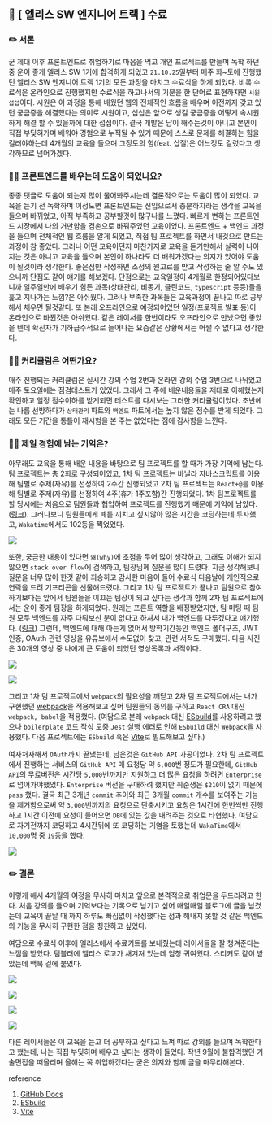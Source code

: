 ## 📍 [ 엘리스 SW 엔지니어 트랙 ] 수료
### ✏️ 서론
군 제대 이후 프론트엔드로 취업하기로 마음을 먹고 개인 프로젝트를 만들며 독학 하던 중 운이 좋게 엘리스 SW 1기에 합격하게 되었고 `21.10.25`일부터 매주 화~토에 진행했던 엘리스 SW 엔지니어 트랙 1기의 모든 과정을 마치고 수료식을 하게 되었다. 비록 수료식은 온라인으로 진행했지만 수료식을 하고나서의 기분을 한 단어로 표현하자면 `시원섭섭`이다. 시원은 이 과정을 통해 배웠던 웹의 전체적인 흐름을 배우며 이전까지 갖고 있던 궁금증을 해결했다는 의미로 시원이고, 섭섭은 앞으로 생길 궁금증을 어떻게 속시원하게 해결 할 수 있을까에 대한 섭섭이다. 결국 개발은 남이 해주는것이 아니고 본인이 직접 부딪혀가며 배워야 경험으로 누적될 수 있기 때문에 스스로 문제를 해결하는 힘을 길러야하는데 4개월의 교육을 들으며 그정도의 힘(feat. 삽질)은 어느정도 길렀다고 생각하므로 넘어가겠다.

### 🙋🏾 프론트엔드를 배우는데 도움이 되었나요?
종종 댓글로 도움이 되는지 많이 물어봐주시는데 결론적으로는 도움이 많이 되었다. 교육을 듣기 전 독학하며 이정도면 프론트엔드는 신입으로서 충분하지라는 생각을 교육을 들으며 바뀌었고, 아직 부족하고 공부할것이 많구나를 느꼈다. 빠르게 변하는 프론트엔드 시장에서 나의 거만함을 겸손으로 바꿔주었던 교육이었다. 프론트엔드 + 백엔드 과정을 들으며 전체적인 웹 흐름을 알게 되었고, 직접 팀 프로젝트를 하면서 내것으로 만드는 과정이 참 좋았다. 그러나 어떤 교육이던지 마찬가지로 교육을 듣기만해서 실력이 나아지는 것은 아니고 교육을 들으며 본인이 하나라도 더 배워가겠다는 의지가 있어야 도움이 될것이라 생각한다. 좋은점만 작성하면 소정의 원고료를 받고 작성하는 줄 알 수도 있으니까 단점도 같이 얘기를 해보겠다. 단점으로는 교육일정이 4개월로 한정되어있다보니까 일주일만에 배우기 힘든 과목(상태관리, 비동기, 클린코드, `typescript` 등등)들을 훑고 지나가는 느낌?은 아쉬웠다. 그러나 부족한 과목들은 교육과정이 끝나고 따로 공부해서 채우면 될것같다. 또 본래 오프라인으로 예정되어있던 일정(프로젝트 발표 등)이 온라인으로 바뀐것은 아쉬웠다. 같은 레이서를 한번이라도 오프라인으로 만났으면 좋았을 텐데 확진자가 기하급수적으로 늘어나는 요즘같은 상황에서는 어쩔 수 없다고 생각한다.

### 🙋🏾 커리큘럼은 어떤가요?
매주 진행되는 커리큘럼은 실시간 강의 수업 2번과 온라인 강의 수업 3번으로 나뉘었고 매주 토요일에는 점검테스트가 있었다. 그래서 그 주에 배운내용들을 제대로 이해했는지 확인하고 일정 점수이하를 받게되면 테스트를 다시보는 그러한 커리큘럼이었다. 초반에는 나름 선방하다가 `상태관리` 파트와 `백엔드` 파트에서는 높지 않은 점수를 받게 되었다. 그래도 모든 기간을 통틀어 재시험을 본 주는 없었다는 점에 감사함을 느낀다. 

### 🙋🏾 제일 경험에 남는 기억은?
아무래도 교육을 통해 배운 내용을 바탕으로 팀 프로젝트를 할 때가 가장 기억에 남는다. 팀 프로젝트는 총 2회로 구성되어있고, 1차 팀 프로젝트는 바닐라 자바스크립트를 이용해 팀별로 주제(자유)를 선정하여 2주간 진행되었고 2차 팀 프로젝트는 `React+@`를 이용해 팀별로 주제(자유)를 선정하여 4주(휴가 1주포함)간 진행되었다. 1차 팀프로젝트를 할 당시에는 처음으로 팀원들과 협업하여 프로젝트를 진행했기 때문에 기억에 남았다.(<a href='https://ywtechit.tistory.com/404?category=950465'>링크</a>). 그러다보니 팀원들에게 폐를 끼치고 싶지않아 많은 시간을 코딩하는데 투자했고, `Wakatime`에서도 102등을 찍었었다.

![](https://images.velog.io/images/abcd8637/post/92f55caa-2144-4224-9202-f7cf285ac37b/wakaTime-102.png)

또한, 궁금한 내용이 있다면 `왜(why)`에 초점을 두어 많이 생각하고, 그래도 이해가 되지 않으면 `stack over flow`에 검색하고, 팀장님께 질문을 많이 드렸다. 
지금 생각해보니 질문을 너무 많이 한것 같아 죄송하고 감사한 마음이 들어 수료식 다음날에 개인적으로 연락을 드려 기프티콘을 선물해드렸다. 그리고 1차 팀 프로젝트가 끝나고 팀원으로 참여하기보다는 앞에서 팀원들을 이끄는 팀장이 되고 싶다는 생각과 함께 2차 팀 프로젝트에서는 운이 좋게 팀장을 하게되었다. 원래는 프론트 역할을 배정받았지만, 팀 미팅 때 팀원 모두 백엔드를 자주 다뤄보신 분이 없다고 하셔서 내가 백엔드를 다루겠다고 얘기했다. (<a href='https://ywtechit.tistory.com/427?category=973808'>링크</a>) 그런데, 백엔드에 대해 아는게 없어서 방학기간동안 백엔드 폴더구조, JWT인증, OAuth 관련 영상을 유튜브에서 수도없이 찾고, 관련 서적도 구매했다. 다음 사진은 30개의 영상 중 나에게 큰 도움이 되었던 영상목록과 서적이다.

![](https://images.velog.io/images/abcd8637/post/40e73c12-36e6-4196-a20c-648f30c849ad/%E1%84%89%E1%85%B3%E1%84%8F%E1%85%B3%E1%84%85%E1%85%B5%E1%86%AB%E1%84%89%E1%85%A3%E1%86%BA%202022-02-25%2010.42.13.png)

![](https://images.velog.io/images/abcd8637/post/989ce1a3-a482-42fe-8a55-a31e4a839864/KakaoTalk_Photo_2022-02-25-10-42-34.jpeg)

그리고 1차 팀 프로젝트에서 `webpack`의 필요성을 깨닫고 2차 팀  프로젝트에서는 내가 구현했던 <a href='https://github.com/YWTechIT/react-webpack-babel-jest-bolierplate'>webpack</a>을 적용해보고 싶어 팀원들의 동의를 구하고 `React CRA` 대신 `webpack, babel`을 적용했다. (여담으로 본래 `webpack` 대신 <a href='https://esbuild.github.io/'>ESbuild</a>를 사용하려고 했으나 `boilerplate` 코드 작성 도중 `Jest` 실행 에러로 인해 `ESbuild` 대신 `Webpack`을 사용했다. 다음 프로젝트에는 `ESbuild` 혹은 <a href='https://vitejs-kr.github.io/guide/why.html#why-bundle-for-production'>Vite</a>로 빌드해보고 싶다.)

여자처자해서 `OAuth`까지 끝냈는데, 남은것은 `GitHub API` 가공이었다. 2차 팀 프로젝트에서 진행하는 서비스의 `GitHub API` 매 요청당 약 `6,000`번 정도가 필요한데, `GitHub API`의 무료버전은 시간당 `5,000`번까지만 지원하고 더 많은 요청을 하려면 `Enterprise`로 넘어가야했었다. `Enterprise` 버전을 구매하려 했지만 취준생은 `$210`이 없기 때문에 `pass` 했다. 결국 최근 3개년 `commit` 추이와 최근 3개월 `commit` 개수를 보여주는 기능을 제거함으로써 약 `3,000`번까지의 요청으로 단축시키고 요청은 1시간에 한번씩만 진행하고 1시간 이전에 요청이 들어오면 `DB`에 있는 값을 내려주는 것으로 타협했다. 여담으로 자기전까지 코딩하고 4시간뒤에 또 코딩하는 기염을 토했는데 `WakaTime`에서 `10,000`명 중 `19`등을 했다.

![](https://images.velog.io/images/abcd8637/post/9b423e89-47f8-4c94-9784-7a1ce4036526/%E1%84%89%E1%85%B3%E1%84%8F%E1%85%B3%E1%84%85%E1%85%B5%E1%86%AB%E1%84%89%E1%85%A3%E1%86%BA%202022-02-25%2011.07.53.png)

### ✏️ 결론
이렇게 해서 4개월의 여정을 무사히 마치고 앞으로 본격적으로 취업문을 두드리려고 한다. 처음 강의를 들으며 기억보다는 기록으로 남기고 싶어 매일매일 블로그에 글을 남겼는데 교육이 끝날 때 까지 하루도 빠짐없이 작성했다는 점과 해내지 못할 것 같은 백엔드의 기능을 무사히 구현한 점을 칭찬하고 싶었다.

여담으로 수료식 이후에 엘리스에서 수료키트를 보내줬는데 레이서들을 잘 챙겨준다는 느낌을 받았다. 텀블러에 엘리스 로고가 새겨져 있는데 엄청 귀여웠다. 스티커도 같이 받았는데 맥북 겉에 붙였다.

![](https://images.velog.io/images/abcd8637/post/0953bb88-59fd-4c9e-9bc0-1c4fc0161392/KakaoTalk_Photo_2022-02-25-18-03-12%20001.jpeg)

![](https://images.velog.io/images/abcd8637/post/76f78a81-ab08-4cda-a8db-6e6518dd02e5/KakaoTalk_Photo_2022-02-25-18-03-13%20002.jpeg)

![](https://images.velog.io/images/abcd8637/post/37900986-1349-48cf-b800-8922c5406df0/KakaoTalk_Photo_2022-02-25-18-03-13%20003.jpeg)

![](https://images.velog.io/images/abcd8637/post/d9b5b546-0ace-400c-a45c-7f2deaf98c77/KakaoTalk_Photo_2022-02-25-18-06-58.jpeg)

다른 레이서들은 이 교육을 듣고 더 공부하고 싶다고 느껴 따로 강의를 들으며 독학한다고 했는데, 나는 직접 부딪히며 배우고 싶다는 생각이 들었다. 작년 9월에 불합격했던 기술면접을 떠올리며 올해는 꼭 취업하겠다는 굳은 의지와 함께 글을 마무리해본다.

reference
1. <a href='https://docs.github.com/en/enterprise-cloud@latest/rest/overview/resources-in-the-rest-api#requests-from-user-accounts'>GitHub Docs</a>
2. <a href='https://esbuild.github.io/'>ESbuild</a>
3. <a href='https://vitejs-kr.github.io/guide/why.html#why-bundle-for-production'>Vite</a>
